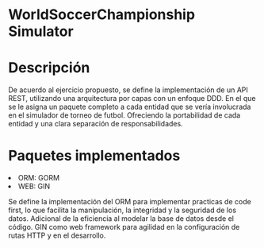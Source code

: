 <h1>WorldSoccerChampionship Simulator</h1>

# Descripción

<p> De acuerdo al ejercicio propuesto, se define la implementación de un API REST, utilizando una arquitectura por capas con un enfoque DDD. En el que se le asigna un paquete completo a cada entidad que se vería involucrada en el simulador de torneo de futbol. Ofreciendo la portabilidad de cada entidad y una clara separación de responsabilidades. </p>

# Paquetes implementados

<li> ORM: GORM </li>
<li> WEB: GIN </li>

<p> Se define la implementación del ORM para implementar practicas de code first, lo que facilita la manipulación, la integridad y la seguridad de los datos. Adicional de la eficiencia al modelar la base de datos desde el código. GIN como web framework para agilidad en la configuración de rutas HTTP y en el desarrollo. </p>
